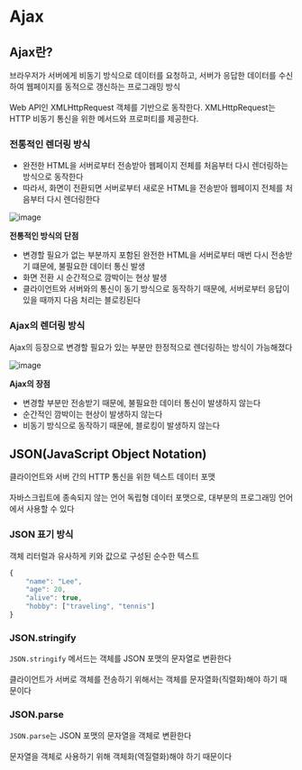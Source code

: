 # Ajax

## Ajax란?

브라우저가 서버에게 비동기 방식으로 데이터를 요청하고, 서버가 응답한 데이터를 수신하여 웹페이지를 동적으로 갱신하는 프로그래밍 방식
<br><br>
Web API인 XMLHttpRequest 객체를 기반으로 동작한다. XMLHttpRequest는 HTTP 비동기 통신을 위한 메서드와 프로퍼티를 제공한다.

### 전통적인 렌더링 방식

-   완전한 HTML을 서버로부터 전송받아 웹페이지 전체를 처음부터 다시 렌더링하는 방식으로 동작한다
-   따라서, 화면이 전환되면 서버로부터 새로운 HTML을 전송받아 웹페이지 전체를 처음부터 다시 렌더링한다

![image](https://github.com/namu56/modern-javascript-study/assets/107787137/ac53a99d-28e4-4aa3-9448-e91efa8bbcf5)

**전통적인 방식의 단점**

-   변경할 필요가 없는 부분까지 포함된 완전한 HTML을 서버로부터 매번 다시 전송받기 떄문에, 불필요한 데이터 통신 발생
-   화면 전환 시 순간적으로 깜박이는 현상 발생
-   클라이언트와 서버와의 통신이 동기 방식으로 동작하기 때문에, 서버로부터 응답이 있을 때까지 다음 처리는 블로킹된다

### Ajax의 렌더링 방식

Ajax의 등장으로 변경할 필요가 있는 부분만 한정적으로 렌더링하는 방식이 가능해졌다

![image](https://github.com/namu56/modern-javascript-study/assets/107787137/0b9c2cab-66e9-496d-8046-6578b8edeabd)

**Ajax의 장점**

-   변경할 부분만 전송받기 때문에, 불필요한 데이터 통신이 발생하지 않는다
-   순간적인 깜박이는 현상이 발생하지 않는다
-   비동기 방식으로 동작하기 때문에, 블로킹이 발생하지 않는다

## JSON(JavaScript Object Notation)

클라이언트와 서버 간의 HTTP 통신을 위한 텍스트 데이터 포맷
<br><br>
자바스크립트에 종속되지 않는 언어 독립형 데이터 포맷으로, 대부분의 프로그래밍 언어에서 사용할 수 있다

### JSON 표기 방식

객체 리터럴과 유사하게 키와 값으로 구성된 순수한 텍스트

```js
{
    "name": "Lee",
    "age": 20,
    "alive": true,
    "hobby": ["traveling", "tennis"]
}
```

### JSON.stringify

`JSON.stringify` 메서드는 객체를 JSON 포맷의 문자열로 변환한다
<br><br>
클라이언트가 서버로 객체를 전송하기 위해서는 객체를 문자열화(직렬화)해야 하기 때문이다

### JSON.parse

`JSON.parse`는 JSON 포맷의 문자열을 객체로 변환한다
<br><br>
문자열을 객체로 사용하기 위해 객체화(역질렬화)해야 하기 때문이다

